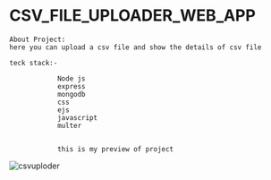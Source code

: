 # CSV_FILE_UPLOADER_WEB_APP

    About Project:
    here you can upload a csv file and show the details of csv file 
    
    teck stack:-
          
                Node js
                express
                mongodb
                css 
                ejs
                javascript
                multer
                
                
                this is my preview of project 
             
              
![csvuploder](https://user-images.githubusercontent.com/121296949/233460419-dd2f18a3-8615-4806-8efa-80a7ab673aec.png)

